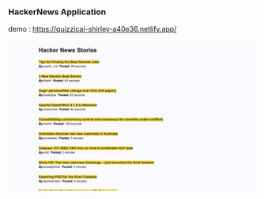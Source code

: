 ### HackerNews Application

demo : https://quizzical-shirley-a40e36.netlify.app/

![hackernews-app2](./hackernews-app2.png)
